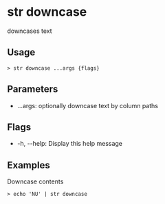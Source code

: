# str downcase
downcases text

## Usage
```shell
> str downcase ...args {flags} 
 ```

## Parameters
* ...args: optionally downcase text by column paths

## Flags
* -h, --help: Display this help message

## Examples
  Downcase contents
```shell
> echo 'NU' | str downcase
 ```

